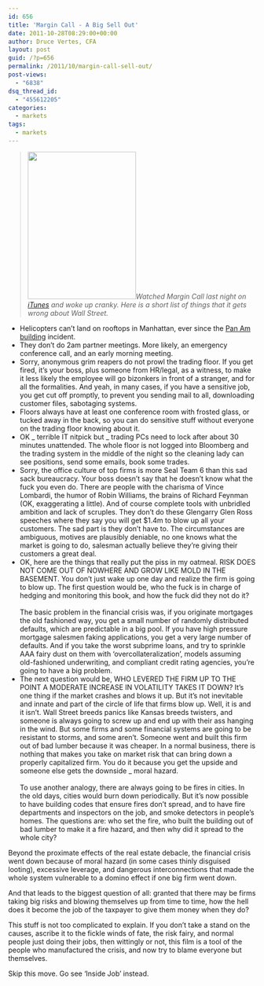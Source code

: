 ```yaml
---
id: 656
title: 'Margin Call - A Big Sell Out'
date: 2011-10-28T08:29:00+00:00
author: Druce Vertes, CFA
layout: post
guid: /?p=656
permalink: /2011/10/margin-call-sell-out/
post-views:
  - "6838"
dsq_thread_id:
  - "455612205"
categories:
  - markets
tags:
  - markets
---
```

> *[<img src="/assets/wp-content/uploads/2011/10/gal_crashes-121-220x300.jpg" alt="" title="frontpage front pageh helicopter" width="220" height="300" class="alignright size-medium wp-image-676" srcset="/assets/wp-content/uploads/2011/10/gal_crashes-121-220x300.jpg 220w, /assets/wp-content/uploads/2011/10/gal_crashes-121.jpg 367w" sizes="(max-width: 220px) 100vw, 220px" />](/assets/wp-content/uploads/2011/10/gal_crashes-121.jpg)Watched Margin Call last night on [iTunes](http://entertainment.time.com/2011/10/28/whos-scared-of-streaming-could-margin-call-upend-the-hollywood-business-model/) and woke up cranky. Here is a short list of things that it gets wrong about Wall Street.*
<!--more-->
  * Helicopters can’t land on rooftops in Manhattan, ever since the [Pan Am building](http://wirednewyork.com/forum/showthread.php?t=13814&s=1d0663d337fd01fa89929b70faf21ba6) incident. 
  * They don’t do 2am partner meetings. More likely, an emergency conference call, and an early morning meeting.
  * Sorry, anonymous grim reapers do not prowl the trading floor. If you get fired, it’s your boss, plus someone from HR/legal, as a witness, to make it less likely the employee will go bizonkers in front of a stranger, and for all the formalities. And yeah, in many cases, if you have a sensitive job, you get cut off promptly, to prevent you sending mail to all, downloading customer files, sabotaging systems.
  * Floors always have at least one conference room with frosted glass, or tucked away in the back, so you can do sensitive stuff without everyone on the trading floor knowing about it.
  * OK _ terrible IT nitpick but _ trading PCs need to lock after about 30 minutes unattended. The whole floor is not logged into Bloomberg and the trading system in the middle of the night so the cleaning lady can see positions, send some emails, book some trades.
  * Sorry, the office culture of top firms is more Seal Team 6 than this sad sack bureaucracy. Your boss doesn’t say that he doesn’t know what the fuck you even do. There are people with the charisma of Vince Lombardi, the humor of Robin Williams, the brains of Richard Feynman (OK, exaggerating a little). And of course complete tools with unbridled ambition and lack of scruples. They don’t do these Glengarry Glen Ross speeches where they say you will get $1.4m to blow up all your customers. The sad part is they don’t have to. The circumstances are ambiguous, motives are plausibly deniable, no one knows what the market is going to do, salesman actually believe they’re giving their customers a great deal.
  * OK, here are the things that really put the piss in my oatmeal. RISK DOES NOT COME OUT OF NOWHERE AND GROW LIKE MOLD IN THE BASEMENT. You don’t just wake up one day and realize the firm is going to blow up. The first question would be, who the fuck is in charge of hedging and monitoring this book, and how the fuck did they not do it?  
    &nbsp;  
    The basic problem in the financial crisis was, if you originate mortgages the old fashioned way, you get a small number of randomly distributed defaults, which are predictable in a big pool. If you have high pressure mortgage salesmen faking applications, you get a very large number of defaults. And if you take the worst subprime loans, and try to sprinkle AAA fairy dust on them with ‘overcollateralization’, models assuming old-fashioned underwriting, and compliant credit rating agencies, you’re going to have a big problem.
  * The next question would be, WHO LEVERED THE FIRM UP TO THE POINT A MODERATE INCREASE IN VOLATILITY TAKES IT DOWN? It’s one thing if the market crashes and blows it up. But it’s not inevitable and innate and part of the circle of life that firms blow up. Well, it is and it isn’t. Wall Street breeds panics like Kansas breeds twisters, and someone is always going to screw up and end up with their ass hanging in the wind. But some firms and some financial systems are going to be resistant to storms, and some aren’t. Someone went and built this firm out of bad lumber because it was cheaper. In a normal business, there is nothing that makes you take on market risk that can bring down a properly capitalized firm. You do it because you get the upside and someone else gets the downside _ moral hazard.  
    &nbsp;  
    To use another analogy, there are always going to be fires in cities. In the old days, cities would burn down periodically. But it’s now possible to have building codes that ensure fires don’t spread, and to have fire departments and inspectors on the job, and smoke detectors in people’s homes. The questions are: who set the fire, who built the building out of bad lumber to make it a fire hazard, and then why did it spread to the whole city?

Beyond the proximate effects of the real estate debacle, the financial crisis went down because of moral hazard (in some cases thinly disguised looting), excessive leverage, and dangerous interconnections that made the whole system vulnerable to a domino effect if one big firm went down.

And that leads to the biggest question of all: granted that there may be firms taking big risks and blowing themselves up from time to time, how the hell does it become the job of the taxpayer to give them money when they do?

This stuff is not too complicated to explain. If you don’t take a stand on the causes, ascribe it to the fickle winds of fate, the risk fairy, and normal people just doing their jobs, then wittingly or not, this film is a tool of the people who manufactured the crisis, and now try to blame everyone but themselves.

Skip this move. Go see ‘Inside Job’ instead.
